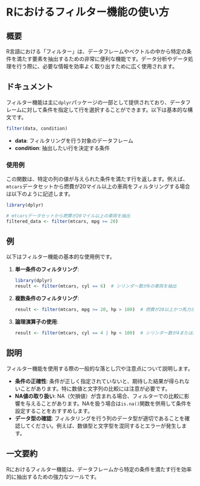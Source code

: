 <!--
Meta Description: # Rにおけるフィルター機能の使い方 ## 概要 R言語における「フィルター」は、データフレームやベクトルの中から特定の条件を満たす要素を抽出するための非常に便利な機能です。データ分析やデータ処理を行う際に、必要な情報を効率よく取り出すために広く使用されます。 ## ドキュメント フィルター機能は主...
Meta Keywords: filter, mtcars, dplyr, result, data
-->

# Rにおけるフィルター機能の使い方

## 概要
R言語における「フィルター」は、データフレームやベクトルの中から特定の条件を満たす要素を抽出するための非常に便利な機能です。データ分析やデータ処理を行う際に、必要な情報を効率よく取り出すために広く使用されます。

## ドキュメント
フィルター機能は主に`dplyr`パッケージの一部として提供されており、データフレームに対して条件を指定して行を選択することができます。以下は基本的な構文です。

```R
filter(data, condition)
```

- **data**: フィルタリングを行う対象のデータフレーム
- **condition**: 抽出したい行を決定する条件

### 使用例
この関数は、特定の列の値が与えられた条件を満たす行を返します。例えば、`mtcars`データセットから燃費が20マイル以上の車両をフィルタリングする場合は以下のように記述します。

```R
library(dplyr)

# mtcarsデータセットから燃費が20マイル以上の車両を抽出
filtered_data <- filter(mtcars, mpg >= 20)
```

## 例
以下はフィルター機能の基本的な使用例です。

1. **単一条件のフィルタリング**:
   ```R
   library(dplyr)
   result <- filter(mtcars, cyl == 6)  # シリンダー数が6の車両を抽出
   ```

2. **複数条件のフィルタリング**:
   ```R
   result <- filter(mtcars, mpg >= 20, hp > 100)  # 燃費が20以上かつ馬力が100以上の車両を抽出
   ```

3. **論理演算子の使用**:
   ```R
   result <- filter(mtcars, cyl == 4 | hp < 100)  # シリンダー数が4または馬力が100未満の車両を抽出
   ```

## 説明
フィルター機能を使用する際の一般的な落とし穴や注意点について説明します。

- **条件の正確性**: 条件が正しく指定されていないと、期待した結果が得られないことがあります。特に数値と文字列の比較には注意が必要です。
- **NA値の取り扱い**: NA（欠損値）が含まれる場合、フィルターでの比較に影響を与えることがあります。NAを扱う場合は`is.na()`関数を併用して条件を設定することをおすすめします。
- **データ型の確認**: フィルタリングを行う列のデータ型が適切であることを確認してください。例えば、数値型と文字型を混同するとエラーが発生します。

## 一文要約
Rにおけるフィルター機能は、データフレームから特定の条件を満たす行を効率的に抽出するための強力なツールです。